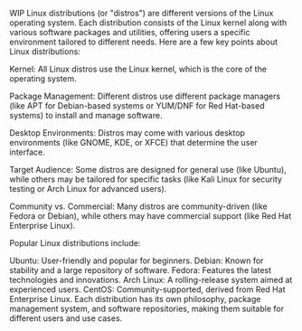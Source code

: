 WIP
Linux distributions (or "distros") are different versions of the Linux operating system. Each distribution consists of the Linux kernel along with various software packages and utilities, offering users a specific environment tailored to different needs. Here are a few key points about Linux distributions:

Kernel: All Linux distros use the Linux kernel, which is the core of the operating system.

Package Management: Different distros use different package managers (like APT for Debian-based systems or YUM/DNF for Red Hat-based systems) to install and manage software.

Desktop Environments: Distros may come with various desktop environments (like GNOME, KDE, or XFCE) that determine the user interface.

Target Audience: Some distros are designed for general use (like Ubuntu), while others may be tailored for specific tasks (like Kali Linux for security testing or Arch Linux for advanced users).

Community vs. Commercial: Many distros are community-driven (like Fedora or Debian), while others may have commercial support (like Red Hat Enterprise Linux).

Popular Linux distributions include:

Ubuntu: User-friendly and popular for beginners.
Debian: Known for stability and a large repository of software.
Fedora: Features the latest technologies and innovations.
Arch Linux: A rolling-release system aimed at experienced users.
CentOS: Community-supported, derived from Red Hat Enterprise Linux.
Each distribution has its own philosophy, package management system, and software repositories, making them suitable for different users and use cases.